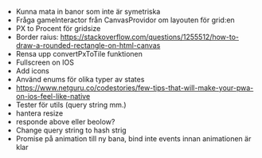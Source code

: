 * Kunna mata in banor som inte är symetriska
* Fråga gameInteractor från CanvasProvidor om layouten för grid:en
* PX to Procent för gridsize
* Border raius: https://stackoverflow.com/questions/1255512/how-to-draw-a-rounded-rectangle-on-html-canvas
* Rensa upp convertPxToTile funktionen
* Fullscreen on IOS
* Add icons
* Använd enums för olika typer av states
* https://www.netguru.co/codestories/few-tips-that-will-make-your-pwa-on-ios-feel-like-native
* Tester för utils (query string mm.)
* hantera resize
* responde above eller beolow?
* Change query string to hash strig
* Promise på animation till ny bana, bind inte events innan animationen är klar
